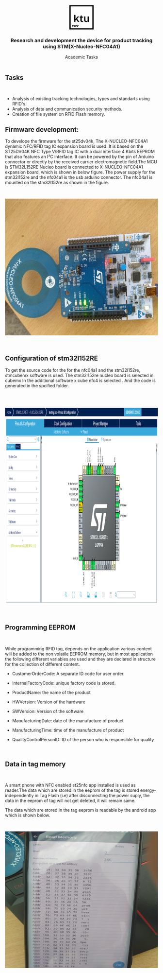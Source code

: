 <br/>
<p align="center">
  <a href="https://github.com/Rajmvr24/Product-tracking-using-RFID">
    <img src="logo.png" alt="Logo" width="80" height="80">
  </a>

  <h3 align="center">Research and development the device for product tracking using STM(X-Nucleo-NFC04A1) 
  </h3>
    <p align="center">
    Academic Tasks
    <br/>
    <br/>
  </p>
</p>

## Tasks

<br/>

- Analysis of existing tracking technologies, types and standarts using RFID's.  
- Analysis of data and communication security methods. 
- Creation of file system on RFID Flash memory.

## Firmware development:
To develope  the firmware for the st25dv04k, The X-NUCLEO-NFC04A1 dynamic NFC/RFID tag IC expansion board is used. It is based on the ST25DV04K NFC Type V/RFID tag IC with a dual interface 4 Kbits EEPROM that also features an I²C interface. It can be powered by the pin of Arduino connector or directly by the received carrier electromagnetic field.The MCU is STM32L152RE Nucleo board is connected to X-NUCLEO-NFC04A1 expansion board, which is shown in below figure. The power supply for the stm32l152re and the nfc04a1 is the usb arduino connector. The nfc04a1 is mounted on the stm32l152re as shown in the figure.


<br/>
<p align="center">
 <a href="https://github.com/Rajmvr24/Product-tracking-using-RFID">
    <img src="nucleo.jpg" alt="chart" width="650" height="450">
  </a>
</p>
<br/>

## Configuration of stm32l152RE


To get the source code for the for the nfc04a1 and the stm32l152re, stmcubemx software is used. The stm32l152re nucleo board  is selected in cubemx In the additional software x cube nfc4 is selected . And the code is generated in the spcified folder.

<br/>


<br/>
<p align="center">
 <a href="https://github.com/Rajmvr24/Product-tracking-using-RFID">
    <img src="config.png" alt="chart" width="1000" height="650">
  </a>
</p>
<br/>

##	Programming EEPROM

<br/>

While programming RFID tag, depends on the application various content will  be added to the non volatile EEPROM memory, but in most application the following different variables are used and they are declared in structure for the collection of different content.

- CustomerOrderCode:  A separate ID code for user order.

- InternalFactoryCode:  unique factory code is stored.

- ProductName: the name of the product

- HWVersion: Version of the hardware

- SWVersion: Version of the software

- ManufacturingDate: date of the manufacture of product

- ManufacturingTime: time of the manufacture of product

- QualityControlPersonID: ID of the person who is responsible for quality

<br/>

## Data in tag memory

<br/>

A smart phone with NFC enabled st25nfc app installed is used as reader.The data which are stored in the eeprom  of the  tag is stored energy-independently in Tag Flash (i.e) after disconnecting the power suply, the data in the eeprom of tag will not get deleted, it will remain same.

The data which are stored in the tag eeprom is readable by the android app which is shown below.

<br/>
<p align="center">
 <a href="https://github.com/Rajmvr24/Product-tracking-using-RFID">
    <img src="data.jpg" alt="chart" width="650" height="450">
  </a>
</p>
<br/>
